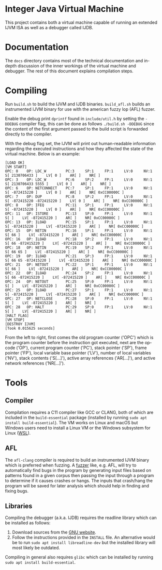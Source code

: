 # Integer Java Virtual Machine
This project contains both a virtual machine capable of running an extended IJVM ISA as well as a
debugger called IJDB. 

# Documentation
The ```docs``` directory contains most of the technical documentation and in-depth discussion of the
inner workings of the virtual machine and debugger. The rest of this document explains compilation
steps.

# Compiling
Run `build.sh` to build the IJVM and IJDB binaries. `build_afl.sh` builds an instrumented IJVM
binary for use with the american fuzzy lop (AFL) fuzzer.

Enable the debug print `dprintf` found in `include/util.h` by setting the `-DDEBUG` compiler flag,
this can be done as follows `./build.sh -DDEBUG` since the content of the first argument passed to
the build script is forwarded directly to the compiler.

With the debug flag set, the IJVM will print out human-readable information regarding the executed
instructions and how they affected the state of the virtual machine. Below is an example:
```
[LOAD OK]
[VM START]
OPC: 0    OP: LDC_W         PC:3     SP:1     FP:1     LV:0     NV:1     S[ 2130706433 ]    LV[ 0 ]    AR[ ]    NR[ ]
OPC: 3    OP: LDC_W         PC:6     SP:2     FP:1     LV:0     NV:1     S[ 2130706433 5555 ]    LV[ 0 ]    AR[ ]    NR[ ]
OPC: 6    OP: NETCONNECT    PC:7     SP:1     FP:1     LV:0     NV:1     S[ -872415220 ]    LV[ 0 ]    AR[ ]    NR[ 0xCC00000C ]
OPC: 7    OP: DUP           PC:8     SP:2     FP:1     LV:0     NV:1     S[ -872415220 -872415220 ]    LV[ 0 ]    AR[ ]    NR[ 0xCC00000C ]
OPC: 8    OP: IFEQ          PC:11    SP:1     FP:1     LV:0     NV:1     S[ -872415220 ]    LV[ 0 ]    AR[ ]    NR[ 0xCC00000C ]
OPC: 11   OP: ISTORE        PC:13    SP:0     FP:1     LV:0     NV:1     S[ ]    LV[ -872415220 ]    AR[ ]    NR[ 0xCC00000C ]
OPC: 13   OP: ILOAD         PC:15    SP:1     FP:1     LV:0     NV:1     S[ -872415220 ]    LV[ -872415220 ]    AR[ ]    NR[ 0xCC00000C ]
OPC: 15   OP: NETIN         PC:16    SP:1     FP:1     LV:0     NV:1     S[ 66 ]    LV[ -872415220 ]    AR[ ]    NR[ 0xCC00000C ]
OPC: 16   OP: ILOAD         PC:18    SP:2     FP:1     LV:0     NV:1     S[ 66 -872415220 ]    LV[ -872415220 ]    AR[ ]    NR[ 0xCC00000C ]
OPC: 18   OP: NETIN         PC:19    SP:2     FP:1     LV:0     NV:1     S[ 66 65 ]    LV[ -872415220 ]    AR[ ]    NR[ 0xCC00000C ]
OPC: 19   OP: ILOAD         PC:21    SP:3     FP:1     LV:0     NV:1     S[ 66 65 -872415220 ]    LV[ -872415220 ]    AR[ ]    NR[ 0xCC00000C ]
OPC: 21   OP: NETOUT        PC:22    SP:1     FP:1     LV:0     NV:1     S[ 66 ]    LV[ -872415220 ]    AR[ ]    NR[ 0xCC00000C ]
OPC: 22   OP: ILOAD         PC:24    SP:2     FP:1     LV:0     NV:1     S[ 66 -872415220 ]    LV[ -872415220 ]    AR[ ]    NR[ 0xCC00000C ]
OPC: 24   OP: NETOUT        PC:25    SP:0     FP:1     LV:0     NV:1     S[ ]    LV[ -872415220 ]    AR[ ]    NR[ 0xCC00000C ]
OPC: 25   OP: ILOAD         PC:27    SP:1     FP:1     LV:0     NV:1     S[ -872415220 ]    LV[ -872415220 ]    AR[ ]    NR[ 0xCC00000C ]
OPC: 27   OP: NETCLOSE      PC:28    SP:0     FP:1     LV:0     NV:1     S[ ]    LV[ -872415220 ]    AR[ ]    NR[ ]
OPC: 28   OP: HALT          PC:29    SP:0     FP:1     LV:0     NV:1     S[ ]    LV[ -872415220 ]    AR[ ]    NR[ ]
[HALT FLAG]
[VM STOP]
[DESTROY IJVM]
[Took 0.015625 seconds]
```
From the left to right, first comes the old program counter ('OPC') which is the program counter
before the instruction got executed, next are the op-code ('OP'), current program counter ('PC'),
stack pointer ('SP'), frame pointer ('FP'), local variable base pointer ('LV'), number of local
variables ('NV'), stack contents ('S[...]'), active array references ('AR[...]'), and active network
references ('NR[...]').

# Tools
## Compiler
Compilation requires a C11 compiler like GCC or CLANG, both of which are included in the
`build-essential` package (installed by running `sudo apt install build-essential`). The VM works on
Linux and macOS but Windows users need to install a Linux VM or the Windows subsystem for Linux
([WSL](https://docs.microsoft.com/en-us/windows/wsl/install-win10)).

## AFL
The `afl-clang` compiler is required to build an instrumented IJVM binary which is preferred when
fuzzing. A [fuzzer](https://en.wikipedia.org/wiki/Fuzzing) like, e.g. AFL, will try to automatically
find bugs in the program by generating input files based on patterns found in a given corpus then
passing the input through a program to determine if it causes crashes or hangs. The inputs that
crash/hang the program will be saved for later analysis which should help in finding and fixing
bugs.

## Libraries
Compiling the debugger (a.k.a. IJDB) requires the readline library which can be installed as
follows:
1. Download sources from the [GNU website](https://tiswww.case.edu/php/chet/readline/rltop.html).
2. Follow the instructions provided in the `INSTALL` file. An alternative would be to run `sudo apt
   install libreadline-dev` but the installed library will most likely be outdated.

Compiling in general also requires `glibc` which can be installed by running `sudo apt install
build-essential`. 
